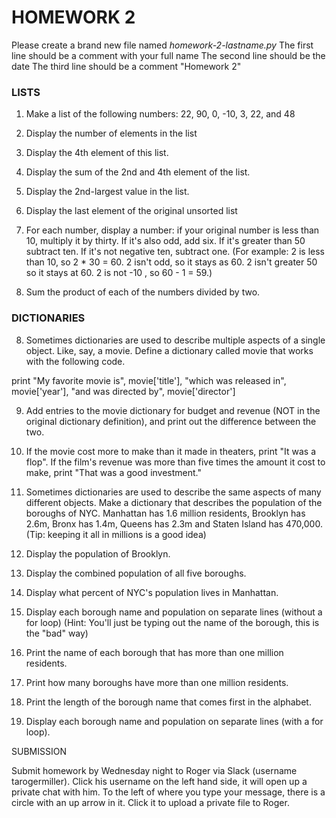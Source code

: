 # HOMEWORK 2

Please create a brand new file named *homework-2-lastname.py*
The first line should be a comment with your full name
The second line should be the date
The third line should be a comment "Homework 2"

### LISTS

1) Make a list of the following numbers: 22, 90, 0, -10, 3, 22, and 48

1) Display the number of elements in the list

2) Display the 4th element of this list.

3) Display the sum of the 2nd and 4th element of the list.

4) Display the 2nd-largest value in the list.

5) Display the last element of the original unsorted list

6) For each number, display a number: if your original number is less than 10, multiply it by thirty. If it's also odd, add six. If it's greater than 50 subtract ten. If it's not negative ten, subtract one. (For example: 2 is less than 10, so 2 * 30 = 60. 2 isn't odd, so it stays as 60. 2 isn't greater 50 so it stays at 60. 2 is not -10 , so 60 - 1 = 59.)

7) Sum the product of each of the numbers divided by two.

### DICTIONARIES

8) Sometimes dictionaries are used to describe multiple aspects of a single object. Like, say, a movie. Define a dictionary called movie that works with the following code.

print "My favorite movie is", movie['title'], "which was released in", movie['year'], "and was directed by", movie['director']

9) Add entries to the movie dictionary for budget and revenue (NOT in the original dictionary definition), and print out the difference between the two.

10) If the movie cost more to make than it made in theaters, print "It was a flop". If the film's revenue was more than five times the amount it cost to make, print "That was a good investment."

11) Sometimes dictionaries are used to describe the same aspects of many different objects. Make a dictionary that describes the population of the boroughs of NYC. Manhattan has 1.6 million residents, Brooklyn has 2.6m, Bronx has 1.4m, Queens has 2.3m and Staten Island has 470,000. (Tip: keeping it all in millions is a good idea)

12) Display the population of Brooklyn.

13) Display the combined population of all five boroughs.

14) Display what percent of NYC's population lives in Manhattan.

15) Display each borough name and population on separate lines (without a for loop) (Hint: You'll just be typing out the name of the borough, this is the "bad" way)

16) Print the name of each borough that has more than one million residents.

17) Print how many boroughs have more than one million residents.

18) Print the length of the borough name that comes first in the alphabet.

19) Display each borough name and population on separate lines (with a for loop).

SUBMISSION

Submit homework by Wednesday night to Roger via Slack (username tarogermiller). Click his username on the left hand side, it will open up a private chat with him. To the left of where you type your message, there is a circle with an up arrow in it. Click it to upload a private file to Roger.